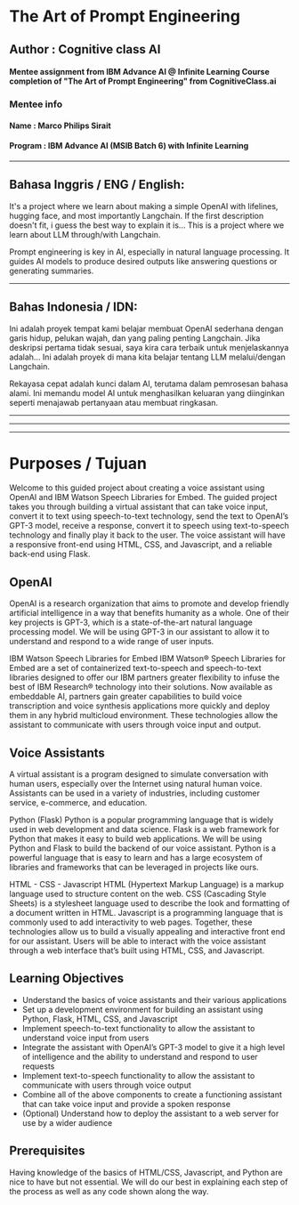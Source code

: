 
# The Art of Prompt Engineering
## Author : Cognitive class AI
#### Mentee assignment from IBM Advance AI @ Infinite Learning Course completion of "The Art of Prompt Engineering" from CognitiveClass.ai
### Mentee info
#### Name : Marco Philips Sirait
#### Program : IBM Advance AI (MSIB Batch 6) with Infinite Learning

---

Bahasa Inggris / ENG / English:
---
It's a project where we learn about making a simple OpenAI with lifelines, hugging face, and most importantly Langchain. If the first description doesn't fit, i guess the best way to explain it is... This is a project where we learn about LLM through/with Langchain.

Prompt engineering is key in AI, especially in natural language processing. It guides AI models to produce desired outputs like answering questions or generating summaries.

---

Bahas Indonesia / IDN:
---
Ini adalah proyek tempat kami belajar membuat OpenAI sederhana dengan garis hidup, pelukan wajah, dan yang paling penting Langchain. Jika deskripsi pertama tidak sesuai, saya kira cara terbaik untuk menjelaskannya adalah... Ini adalah proyek di mana kita belajar tentang LLM melalui/dengan Langchain.

Rekayasa cepat adalah kunci dalam AI, terutama dalam pemrosesan bahasa alami. Ini memandu model AI untuk menghasilkan keluaran yang diinginkan seperti menajawab pertanyaan atau membuat ringkasan.

---
---
---

# Purposes / Tujuan
Welcome to this guided project about creating a voice assistant using OpenAI and IBM Watson Speech Libraries for Embed. The guided project takes you through building a virtual assistant that can take voice input, convert it to text using speech-to-text technology, send the text to OpenAI’s GPT-3 model, receive a response, convert it to speech using text-to-speech technology and finally play it back to the user. The voice assistant will have a responsive front-end using HTML, CSS, and Javascript, and a reliable back-end using Flask.

## OpenAI
OpenAI is a research organization that aims to promote and develop friendly artificial intelligence in a way that benefits humanity as a whole. One of their key projects is GPT-3, which is a state-of-the-art natural language processing model. We will be using GPT-3 in our assistant to allow it to understand and respond to a wide range of user inputs.

IBM Watson Speech Libraries for Embed
IBM Watson® Speech Libraries for Embed are a set of containerized text-to-speech and speech-to-text libraries designed to offer our IBM partners greater flexibility to infuse the best of IBM Research® technology into their solutions. Now available as embeddable AI, partners gain greater capabilities to build voice transcription and voice synthesis applications more quickly and deploy them in any hybrid multicloud environment. These technologies allow the assistant to communicate with users through voice input and output.

## Voice Assistants
A virtual assistant is a program designed to simulate conversation with human users, especially over the Internet using natural human voice. Assistants can be used in a variety of industries, including customer service, e-commerce, and education.

Python (Flask)
Python is a popular programming language that is widely used in web development and data science. Flask is a web framework for Python that makes it easy to build web applications. We will be using Python and Flask to build the backend of our voice assistant. Python is a powerful language that is easy to learn and has a large ecosystem of libraries and frameworks that can be leveraged in projects like ours.

HTML - CSS - Javascript
HTML (Hypertext Markup Language) is a markup language used to structure content on the web. CSS (Cascading Style Sheets) is a stylesheet language used to describe the look and formatting of a document written in HTML. Javascript is a programming language that is commonly used to add interactivity to web pages. Together, these technologies allow us to build a visually appealing and interactive front end for our assistant. Users will be able to interact with the voice assistant through a web interface that’s built using HTML, CSS, and Javascript.

## Learning Objectives
- Understand the basics of voice assistants and their various applications
- Set up a development environment for building an assistant using Python, Flask, HTML, CSS, and Javascript
- Implement speech-to-text functionality to allow the assistant to understand voice input from users
- Integrate the assistant with OpenAI’s GPT-3 model to give it a high level of intelligence and the ability to understand and respond to user requests
- Implement text-to-speech functionality to allow the assistant to communicate with users through voice output
- Combine all of the above components to create a functioning assistant that can take voice input and provide a spoken response
- (Optional) Understand how to deploy the assistant to a web server for use by a wider audience

## Prerequisites
Having knowledge of the basics of HTML/CSS, Javascript, and Python are nice to have but not essential. We will do our best in explaining each step of the process as well as any code shown along the way.
